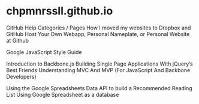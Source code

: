chpmnrssll.github.io
=====================

GitHub Help Categories / Pages
How I moved my websites to Dropbox and GitHub
Host Your Own Webapp, Personal Nameplate, or Personal Website at Github

Google JavaScript Style Guide

Introduction to Backbone.js
Building Single Page Applications With jQuery’s Best Friends
Understanding MVC And MVP (For JavaScript And Backbone Developers)

Using the Google Spreadsheets Data API to build a Recommended Reading List
Using Google Spreadsheet as a database
